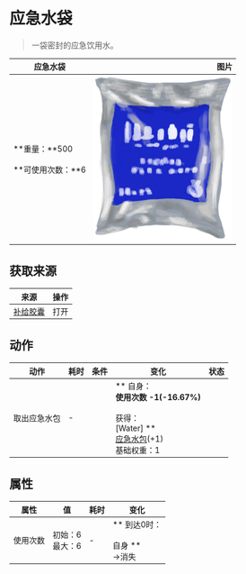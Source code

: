 # 应急水袋  
> 一袋密封的应急饮用水。  
  
  应急水袋  |   图片   
 ----  |  ----:   
 **重量：**500<br><br>**可使用次数：**6  |  <img decoding="async" src="Sprite/WaterRationsPackage.png" href="a.md" style="max-width:300px;max-height:300px;">   
  
## 获取来源  
来源  |  操作  
----  |  ----  
[补给胶囊](TV_SupplyCapsule.md)  |  打开  
## 动作  
动作  |  耗时  |  条件  |  变化  |  状态  
----  |  ----  |  ----  |  ----  |  ----  
取出应急水包<br>  |  -  |    |  ** 自身：**<br>使用次数  -1(-16.67%)<br><br>** 获得： **<br>** [Water]  **<br>  [应急水包](WaterRation.md)(+1)<br>基础权重：1  |    
## 属性   
属性  |  值  |  耗时  |  变化  
----  |  ----  |  ----  |  ----  
使用次数  |  初始：6<br>最大：6  |  -  |  ** 到达0时： **<br><br>** 自身 **<br>→消失  


<script>document.title="应急水袋 - 卡牌生存百科 Card Survival Wiki";</script>